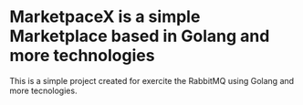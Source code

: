 # MarketpaceX is a simple Marketplace based in Golang and more technologies

This is a simple project created for exercite the RabbitMQ using Golang and more tecnologies.
